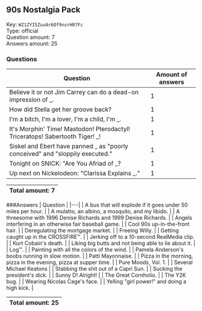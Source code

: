## 90s Nostalgia Pack
Key: `WZ1ZYI5ZuvAr6Of9nsrHR7Fc`  
Type: official  
Question amount: 7  
Answers amount: 25
### Questions
| Question | Amount of answers |
|---|---|
| Believe it or not Jim Carrey can do a dead-on impression of _. | 1 |
| How did Stella get her groove back? | 1 |
| I'm a bitch, I'm a lover, I'm a child, I'm _. | 1 |
| It's Morphin' Time! Mastodon! Pterodactyl! Triceratops! Sabertooth Tiger! _! | 1 |
| Siskel and Ebert have panned _ as "poorly conceived" and "sloppily executed." | 1 |
| Tonight on SNICK: "Are You Afriad of _? | 1 |
| Up next on Nickelodeon: "Clarissa Explains _." | 1 |

|Total amount: 7|
|---|
###Answers
| Question |
|---|
| A bus that will explode if it goes under 50 miles per hour. |
| A mulatto, an albino, a mosquito, and my libido. |
| A threesome with 1996 Denise Richards and 1999 Denise Richards. |
| Angels interfering in an otherwise fair baseball game. |
| Cool 90s up-in-the-front hair. |
| Deregulating the mortgage market. |
| Freeing Willy. |
| Getting caught up in the CROSSFIRE™. |
| Jerking off to a 10-second RealMedia clip. |
| Kurt Cobain's death. |
| Liking big butts and not being able to lie about it. |
| Log™. |
| Painting with all the colors of the wind. |
| Pamela Anderson's boobs running in slow motion. |
| Patti Mayonnaise. |
| Pizza in the morning, pizza in the evening, pizza at supper time. |
| Pure Moods, Vol. 1. |
| Several Michael Keatons |
| Stabbing the shit out of a Capri Sun. |
| Sucking the president's dick. |
| Sunny D! Alright! |
| The Great Cornholio. |
| The Y2K bug. |
| Wearing Nicolas Cage's face. |
| Yelling "girl power!" and doing a high kick. |

|Total amount: 25|
|---|